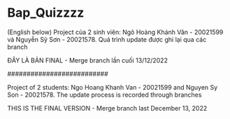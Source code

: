 # Bap_Quizzzz
(English below)
Project của 2 sinh viên: Ngô Hoàng Khánh Văn - 20021599 và Nguyễn Sỹ Sơn - 20021578.
Quá trình update được ghi lại qua các branch
 
ĐÂY LÀ BẢN FINAL - Merge branch lần cuối 13/12/2022

##########################

Project of 2 students: Ngo Hoang Khanh Van - 20021599 and Nguyen Sy Son - 20021578.
The update process is recorded through branches
 
THIS IS THE FINAL VERSION - Merge branch last December 13, 2022
